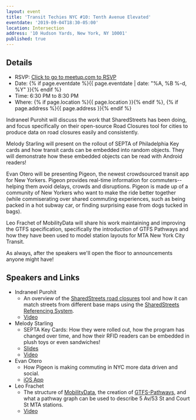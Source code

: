 ```yaml
---
layout: event
title: 'Transit Techies NYC #10: Tenth Avenue Elevated'
eventdate: '2019-09-04T18:30-05:00'
location: Intersection
address: '10 Hudson Yards, New York, NY 10001'
published: true
---
```


## Details

- RSVP: [Click to go to meetup.com to RSVP](https://www.meetup.com/Transit-Techies-NYC/events/263684513/)
- Date: {% if page.eventdate %}{{ page.eventdate | date: "%A, %B %-d, %Y" }}{% endif %}
- Time: 6:30 PM to 8:30 PM
- Where: {% if page.location %}{{ page.location }}{% endif %}, {% if page.address %}{{ page.address }}{% endif %}

Indraneel Purohit will discuss the work that SharedStreets has been doing, and focus specifically on their open-source Road Closures tool for cities to produce data on road closures easily and consistently.

Melody Starling will present on the rollout of SEPTA of Philadelphia Key cards and how transit cards can be embedded into random objects. They will demonstrate how these embedded objects can be read with Android readers!	

Evan Otero will be presenting Pigeon, the newest crowdsourced transit app for New Yorkers. Pigeon provides real-time information for commuters--helping them avoid delays, crowds and disruptions. Pigeon is made up of a community of New Yorkers who want to make the ride better together (while commiserating over shared commuting experiences, such as being packed in a hot subway car, or finding surprising ease from dogs tucked in bags).

Leo Frachet of MobilityData will share his work maintaining and improving the GTFS specification, specifically the introduction of GTFS Pathways and how they have been used to model station layouts for MTA New York City Transit.

As always, after the speakers we'll open the floor to announcements anyone might have!

## Speakers and Links

- Indraneel Purohit
  - An overview of the [SharedStreets road closures](https://sharedstreets.io/incidents-construction-closures/) tool and how it can match streets from different base maps using the [SharedStreets Referencing System](https://sharedstreets.io/getting-started-with-the-sharedstreets-referencing-system/).
  - [Video](https://www.youtube.com/watch?v=LUbZs_Kv-Pg)
- Melody Starling
  - SEPTA Key Cards: How they were rolled out, how the program has changed over time, and how their RFID readers can be embedded in plush toys or even sandwiches!
  - [Slides](/presentations/2019-09-04_Starling_TransitCardz.pdf)
  - [Video](https://www.youtube.com/watch?v=nd4rCXkuAI8)
- Evan Otero
  - How Pigeon is making commuting in NYC more data driven and social.
  - [iOS App](https://apps.apple.com/us/app/pigeon-nyc-public-transit/id1318928385)
- Leo Frachet
  - The structure of [MobilityData](https://mobilitydata.org/), the creation of [GTFS-Pathways](https://github.com/google/transit/pull/143), and what a pathway graph can be used to describe 5 Av/53 St and Court St MTA stations.
  - [Video](https://www.youtube.com/watch?v=IwfaRlTxibM)
